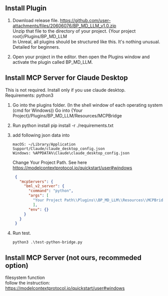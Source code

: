
## Install Plugin

1. Download release file. https://github.com/user-attachments/files/20606076/BP_MD_LLM_v1.0.zip  
   Unzip that file to the directory of your project. {Your project root}/Plugins/BP_MD_LLM  
   In Unreal, all plugins should be structured like this. It's nothing unusual.  
   Detailed for beginners.
   
2. Open your project in the editor.
   then open the Plugins window and activate the plugin called BP_MD_LLM.

## Install MCP Server for Claude Desktop 

This is not required. Install only if you use claude desktop.  
Requirements: python3

1. Go into the plugins folder. (In the shell window of each operating system (cmd for Windows))
   Go into {Your Project}/Plugins/BP_MD_LLM/Resources/MCPBridge
   
2. Run python install 
   pip install -r ./requirements.txt
   
3. add following json data into
   ```
   macOS: ~/Library/Application Support/Claude/claude_desktop_config.json
   Windows: %APPDATA%\Claude\claude_desktop_config.json
   ```

   Change Your Project Path. See here https://modelcontextprotocol.io/quickstart/user#windows
   ```json
    {
      "mcpServers": {
        "bml_v2_server": {
          "command": "python",
          "args": [
            "Your Project Path\\Plugins\\BP_MD_LLM\\Resources\\MCPBridge\\mcp-standard.py"
            ],
          "env": {}
        }
      }
    }
    ```

4. Run test.
   ```
   python3 .\test-python-bridge.py
   ```
      
## Install MCP Server (not ours, recommeded option)

filesystem function  
follow the instruction: https://modelcontextprotocol.io/quickstart/user#windows
